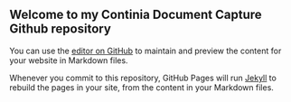 ## Welcome to my Continia Document Capture Github repository

You can use the [editor on GitHub](https://github.com/sradloff/Document-Capture/edit/master/README.md) to maintain and preview the content for your website in Markdown files.

Whenever you commit to this repository, GitHub Pages will run [Jekyll](https://jekyllrb.com/) to rebuild the pages in your site, from the content in your Markdown files.



